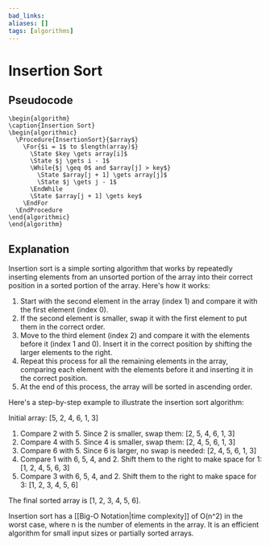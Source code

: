 ```yaml
---
bad_links:
aliases: []
tags: [algorithms]
---
```

# Insertion Sort

## Pseudocode
```pseudo
\begin{algorithm}
\caption{Insertion Sort}
\begin{algorithmic}
  \Procedure{InsertionSort}{$array$}
	\For{$i = 1$ to $length(array)$}
	  \State $key \gets array[i]$
	  \State $j \gets i - 1$
	  \While{$j \geq 0$ and $array[j] > key$}
	    \State $array[j + 1] \gets array[j]$
	    \State $j \gets j - 1$
	  \EndWhile
	  \State $array[j + 1] \gets key$
	\EndFor
  \EndProcedure
\end{algorithmic}
\end{algorithm}
```

## Explanation

Insertion sort is a simple sorting algorithm that works by repeatedly inserting elements from an unsorted portion of the array into their correct position in a sorted portion of the array. Here's how it works:

1. Start with the second element in the array (index 1) and compare it with the first element (index 0).
2. If the second element is smaller, swap it with the first element to put them in the correct order.
3. Move to the third element (index 2) and compare it with the elements before it (index 1 and 0). Insert it in the correct position by shifting the larger elements to the right.
4. Repeat this process for all the remaining elements in the array, comparing each element with the elements before it and inserting it in the correct position.
5. At the end of this process, the array will be sorted in ascending order.

Here's a step-by-step example to illustrate the insertion sort algorithm:

Initial array: \[5, 2, 4, 6, 1, 3\]

1. Compare 2 with 5. Since 2 is smaller, swap them: \[2, 5, 4, 6, 1, 3\]
2. Compare 4 with 5. Since 4 is smaller, swap them: \[2, 4, 5, 6, 1, 3\]
3. Compare 6 with 5. Since 6 is larger, no swap is needed: \[2, 4, 5, 6, 1, 3\]
4. Compare 1 with 6, 5, 4, and 2. Shift them to the right to make space for 1: \[1, 2, 4, 5, 6, 3\]
5. Compare 3 with 6, 5, 4, and 2. Shift them to the right to make space for 3: \[1, 2, 3, 4, 5, 6\]

The final sorted array is \[1, 2, 3, 4, 5, 6\].

Insertion sort has a [[Big-O Notation|time complexity]] of O(n^2) in the worst case, where n is the number of elements in the array. It is an efficient algorithm for small input sizes or partially sorted arrays.